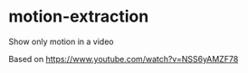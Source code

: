 # motion-extraction
Show only motion in a video

Based on https://www.youtube.com/watch?v=NSS6yAMZF78
